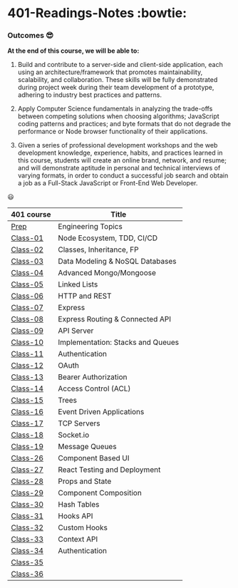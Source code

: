 # 401-Readings-Notes :bowtie:

### Outcomes :sunglasses:

**At the end of this course, we will be able to:**

1. Build and contribute to a server-side and client-side application, each using an architecture/framework that promotes maintainability, scalability, and collaboration. These skills will be fully demonstrated during project week during their team development of a prototype, adhering to industry best practices and patterns.

1. Apply Computer Science fundamentals in analyzing the trade-offs between competing solutions when choosing algorithms; JavaScript coding patterns and practices; and byte formats that do not degrade the performance or Node browser functionality of their applications.

1. Given a series of professional development workshops and the web development knowledge, experience, habits, and practices learned in this course, students will create an online brand, network, and resume; and will demonstrate aptitude in personal and technical interviews of varying formats, in order to conduct a successful job search and obtain a job as a Full-Stack JavaScript or Front-End Web Developer.

:smiley:

| 401 course                                                              | Title                             |
| ----------------------------------------------------------------------- | --------------------------------- |
| [Prep](https://yasminadaileh1.github.io/401-reading-notes/prep)         | Engineering Topics                |
| [Class-01](https://yasminadaileh1.github.io/401-reading-notes/class-01) | Node Ecosystem, TDD, CI/CD        |
| [Class-02](https://yasminadaileh1.github.io/401-reading-notes/class-02) | Classes, Inheritance, FP          |
| [Class-03](https://yasminadaileh1.github.io/401-reading-notes/class-03) | Data Modeling & NoSQL Databases   |
| [Class-04](https://yasminadaileh1.github.io/401-reading-notes/class-04) | Advanced Mongo/Mongoose           |
| [Class-05](https://yasminadaileh1.github.io/401-reading-notes/class-05) | Linked Lists                      |
| [Class-06](https://yasminadaileh1.github.io/401-reading-notes/class-06) | HTTP and REST                     |
| [Class-07](https://yasminadaileh1.github.io/401-reading-notes/class-07) | Express                           |
| [Class-08](https://yasminadaileh1.github.io/401-reading-notes/class-08) | Express Routing & Connected API   |
| [Class-09](https://yasminadaileh1.github.io/401-reading-notes/class-09) | API Server                        |
| [Class-10](https://yasminadaileh1.github.io/401-reading-notes/class-10) | Implementation: Stacks and Queues |
| [Class-11](https://yasminadaileh1.github.io/401-reading-notes/class-11) | Authentication                    |
| [Class-12](https://yasminadaileh1.github.io/401-reading-notes/class-12) | OAuth                             |
| [Class-13](https://yasminadaileh1.github.io/401-reading-notes/class-13) | Bearer Authorization              |
| [Class-14](https://yasminadaileh1.github.io/401-reading-notes/class-14) | Access Control (ACL)              |
| [Class-15](https://yasminadaileh1.github.io/401-reading-notes/class-15) | Trees                             |
| [Class-16](https://yasminadaileh1.github.io/401-reading-notes/class-16) | Event Driven Applications         |
| [Class-17](https://yasminadaileh1.github.io/401-reading-notes/class-17) | TCP Servers                       |
| [Class-18](https://yasminadaileh1.github.io/401-reading-notes/class-18) | Socket.io                         |
| [Class-19](https://yasminadaileh1.github.io/401-reading-notes/class-19) | Message Queues                    |
| [Class-26](https://yasminadaileh1.github.io/401-reading-notes/class-26) | Component Based UI                |
| [Class-27](https://yasminadaileh1.github.io/401-reading-notes/class-27) | React Testing and Deployment      |
| [Class-28](https://yasminadaileh1.github.io/401-reading-notes/class-28) | Props and State                   |
| [Class-29](https://yasminadaileh1.github.io/401-reading-notes/class-29) | Component Composition             |
| [Class-30](https://yasminadaileh1.github.io/401-reading-notes/class-30) | Hash Tables                       |
| [Class-31](https://yasminadaileh1.github.io/401-reading-notes/class-31) | Hooks API                         |
| [Class-32](https://yasminadaileh1.github.io/401-reading-notes/class-32) | Custom Hooks                      |
| [Class-33](https://yasminadaileh1.github.io/401-reading-notes/class-33) | Context API                       |
| [Class-34](https://yasminadaileh1.github.io/401-reading-notes/class-34) | Authentication                    |
| [Class-35](https://yasminadaileh1.github.io/401-reading-notes/class-35) |                                   |
| [Class-36](https://yasminadaileh1.github.io/401-reading-notes/class-36) |                                   |
